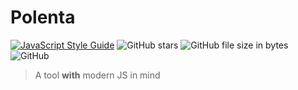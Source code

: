 # Polenta

[![JavaScript Style Guide](https://img.shields.io/badge/code_style-standard-brightgreen.svg)](https://standardjs.com)
![GitHub stars](https://img.shields.io/github/stars/caonUlisses/polenta.svg?style=social)
![GitHub file size in bytes](https://img.shields.io/github/size/caonUlisses/polenta/index.js.svg)
![GitHub](https://img.shields.io/github/license/caonUlisses/polenta.svg)

> A tool **with** modern JS in mind
